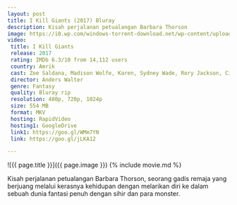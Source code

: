 ```yaml
---
layout: post
title: I Kill Giants (2017) Bluray
description: Kisah perjalanan petualangan Barbara Thorson
image: https://i0.wp.com/windows-torrent-download.net/wp-content/uploads/2018/03/I-Kill-Giants-2017-1080p-WEB-DL-620x330.jpg
video:
 title: I Kill Giants
 release: 2017
 rating: IMDb 6.3/10 from 14,112 users
 country: Amrik
 cast: Zoe Saldana, Madison Wolfe, Karen, Sydney Wade, Rory Jackson, Ciara O'Callaghan, Jennifer Ehle, Noel Clarke, Aideen Wylde, Amanda Stuart
 director: Anders Walter
 genre: Fantasy
 quality: Bluray rip
 resolution: 480p, 720p, 1024p
 size: 554 MB
 format: MKV
 hosting: RapidVideo
 hosting1: GoogleDrive
 link1: https://goo.gl/WMm7YN
 link: https://goo.gl/jLKA12

---
```

![{{ page.title }}]({{ page.image }})
{% include movie.md %}

Kisah perjalanan petualangan Barbara Thorson, seorang gadis remaja yang berjuang melalui kerasnya kehidupan dengan melarikan diri ke dalam sebuah dunia fantasi penuh dengan sihir dan para monster.


